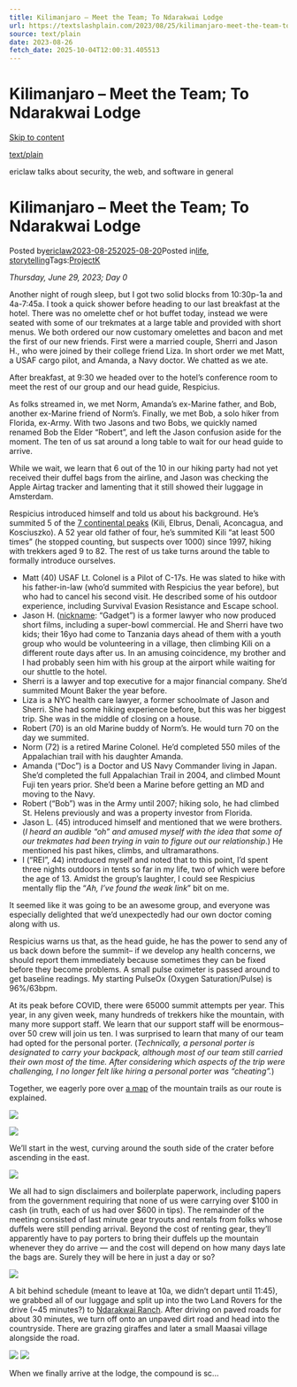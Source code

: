 ```yaml
---
title: Kilimanjaro – Meet the Team; To Ndarakwai Lodge
url: https://textslashplain.com/2023/08/25/kilimanjaro-meet-the-team-to-ndarakwai-lodge/
source: text/plain
date: 2023-08-26
fetch_date: 2025-10-04T12:00:31.405513
---
```


# Kilimanjaro – Meet the Team; To Ndarakwai Lodge

[Skip to content](#content)

[text/plain](https://textslashplain.com/)

ericlaw talks about security, the web, and software in general

# Kilimanjaro – Meet the Team; To Ndarakwai Lodge

Posted by[ericlaw](https://textslashplain.com/author/ericlaw1979/)[2023-08-252025-08-20](https://textslashplain.com/2023/08/25/kilimanjaro-meet-the-team-to-ndarakwai-lodge/)Posted in[life](https://textslashplain.com/category/life/), [storytelling](https://textslashplain.com/category/storytelling/)Tags:[ProjectK](https://textslashplain.com/tag/projectk/)

*Thursday, June 29, 2023; Day 0*

Another night of rough sleep, but I got two solid blocks from 10:30p-1a and 4a-7:45a. I took a quick shower before heading to our last breakfast at the hotel. There was no omelette chef or hot buffet today, instead we were seated with some of our trekmates at a large table and provided with short menus. We both ordered our now customary omelettes and bacon and met the first of our new friends. First were a married couple, Sherri and Jason H., who were joined by their college friend Liza. In short order we met Matt, a USAF cargo pilot, and Amanda, a Navy doctor. We chatted as we ate.

After breakfast, at 9:30 we headed over to the hotel’s conference room to meet the rest of our group and our head guide, Respicius.

As folks streamed in, we met Norm, Amanda’s ex-Marine father, and Bob, another ex-Marine friend of Norm’s. Finally, we met Bob, a solo hiker from Florida, ex-Army. With two Jasons and two Bobs, we quickly named renamed Bob the Elder “Robert”, and left the Jason confusion aside for the moment. The ten of us sat around a long table to wait for our head guide to arrive.

While we wait, we learn that 6 out of the 10 in our hiking party had not yet received their duffel bags from the airline, and Jason was checking the Apple Airtag tracker and lamenting that it still showed their luggage in Amsterdam.

Respicius introduced himself and told us about his background. He’s summited 5 of the [7 continental peaks](https://en.wikipedia.org/wiki/Seven_Summits) (Kili, Elbrus, Denali, Aconcagua, and Kosciuszko). A 52 year old father of four, he’s summited Kili “at least 500 times” (he stopped counting, but suspects over 1000) since 1997, hiking with trekkers aged 9 to 82. The rest of us take turns around the table to formally introduce ourselves.

* Matt (40) USAF Lt. Colonel is a Pilot of C-17s. He was slated to hike with his father-in-law (who’d summited with Respicius the year before), but who had to cancel his second visit. He described some of his outdoor experience, including Survival Evasion Resistance and Escape school.
* Jason H. ([nickname](https://textslashplain.com/page/9/#:~:text=settled%20down%20nicknames): “Gadget”) is a former lawyer who now produced short films, including a super-bowl commercial. He and Sherri have two kids; their 16yo had come to Tanzania days ahead of them with a youth group who would be volunteering in a village, then climbing Kili on a different route days after us. In an amusing coincidence, my brother and I had probably seen him with his group at the airport while waiting for our shuttle to the hotel.
* Sherri is a lawyer and top executive for a major financial company. She’d summited Mount Baker the year before.
* Liza is a NYC health care lawyer, a former schoolmate of Jason and Sherri. She had some hiking experience before, but this was her biggest trip. She was in the middle of closing on a house.
* Robert (70) is an old Marine buddy of Norm’s. He would turn 70 on the day we summited.
* Norm (72) is a retired Marine Colonel. He’d completed 550 miles of the Appalachian trail with his daughter Amanda.
* Amanda (“Doc”) is a Doctor and US Navy Commander living in Japan. She’d completed the full Appalachian Trail in 2004, and climbed Mount Fuji ten years prior. She’d been a Marine before getting an MD and moving to the Navy.
* Robert (“Bob”) was in the Army until 2007; hiking solo, he had climbed St. Helens previously and was a property investor from Florida.
* Jason L. (45) introduced himself and mentioned that we were brothers. (*I heard an audible “oh” and amused myself with the idea that some of our trekmates had been trying in vain to figure out our relationship*.) He mentioned his past hikes, climbs, and ultramarathons.
* I (“REI”, 44) introduced myself and noted that to this point, I’d spent three nights outdoors in tents so far in my life, two of which were before the age of 13. Amidst the group’s laughter, I could see Respicius mentally flip the “*Ah, I’ve found the weak link*” bit on me.

It seemed like it was going to be an awesome group, and everyone was especially delighted that we’d unexpectedly had our own doctor coming along with us.

Respicius warns us that, as the head guide, he has the power to send any of us back down before the summit– if we develop any health concerns, we should report them immediately because sometimes they can be fixed before they become problems. A small pulse oximeter is passed around to get baseline readings. My starting PulseOx (Oxygen Saturation/Pulse) is 96%/63bpm.

At its peak before COVID, there were 65000 summit attempts per year. This year, in any given week, many hundreds of trekkers hike the mountain, with many more support staff. We learn that our support staff will be enormous– over 50 crew will join us ten. I was surprised to learn that many of our team had opted for the personal porter. (*Technically, a personal porter is designated to carry your backpack, although most of our team still carried their own most of the time. After considering which aspects of the trip were challenging, I no longer felt like hiring a personal porter was “cheating”.*)

Together, we eagerly pore over [a map](https://store.yellowmaps.com/products/2034937m-kilimanjaro-national-park-by-gt-maps) of the mountain trails as our route is explained.

[![](https://textslashplain.com/wp-content/uploads/2023/09/image-14.png?w=1024)](https://textslashplain.com/wp-content/uploads/2023/09/image-14.png)

[![](https://textslashplain.com/wp-content/uploads/2023/08/pxl_20230629_082250005.jpg?w=1024)](https://textslashplain.com/wp-content/uploads/2023/08/pxl_20230629_082250005.jpg)

We’ll start in the west, curving around the south side of the crater before ascending in the east.

[![](https://textslashplain.com/wp-content/uploads/2023/09/image-13.png?w=1024)](https://textslashplain.com/wp-content/uploads/2023/09/image-13.png)

We all had to sign disclaimers and boilerplate paperwork, including papers from the government requiring that none of us were carrying over $100 in cash (in truth, each of us had over $600 in tips). The remainder of the meeting consisted of last minute gear tryouts and rentals from folks whose duffels were still pending arrival. Beyond the cost of renting gear, they’ll apparently have to pay porters to bring their duffels up the mountain whenever they do arrive — and the cost will depend on how many days late the bags are. Surely they will be here in just a day or so?

[![](https://textslashplain.com/wp-content/uploads/2023/08/gearlist-edited.jpg)](https://textslashplain.com/wp-content/uploads/2023/08/gearlist.jpg)

A bit behind schedule (meant to leave at 10a, we didn’t depart until 11:45), we grabbed all of our luggage and split up into the two Land Rovers for the drive (~45 minutes?) to [Ndarakwai Ranch](https://www.ndarakwai.co.tz/). After driving on paved roads for about 30 minutes, we turn off onto an unpaved dirt road and head into the countryside. There are grazing giraffes and later a small Maasai village alongside the road.

[![](https://textslashplain.com/wp-content/uploads/2023/08/pxl_20230629_100930842.jpg?w=1024)](https://textslashplain.com/wp-content/uploads/2023/08/pxl_20230629_100930842.jpg)
[![](https://textslashplain.com/wp-content/uploads/2023/08/image-41.png?w=1024)](https://textslashplain.com/wp-content/uploads/2023/08/image-41.png)

When we finally arrive at the lodge, the compound is sc...